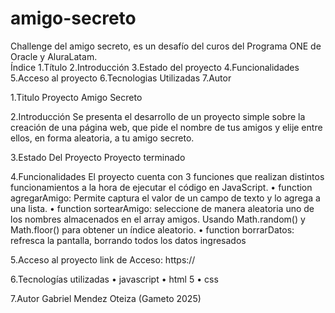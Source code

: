 # amigo-secreto
Challenge del amigo secreto, es un desafío del curos del Programa ONE de Oracle y AluraLatam.     
Índice
1.Título
2.Introducción
3.Estado del proyecto
4.Funcionalidades
5.Acceso al proyecto
6.Tecnologias Utilizadas
7.Autor

1.Titulo
Proyecto Amigo Secreto

2.Introducción
Se presenta el desarrollo de un proyecto simple sobre la creación de una página web, que pide el nombre de tus amigos y elije entre ellos, en forma aleatoria, a tu amigo secreto.

3.Estado Del Proyecto
Proyecto terminado

4.Funcionalidades
El proyecto cuenta con 3 funciones que realizan distintos funcionamientos a la hora de ejecutar el código en JavaScript.
•	function agregarAmigo: Permite captura el valor de un campo de texto y lo agrega a una lista.
•	function sortearAmigo: seleccione de manera aleatoria uno de los nombres almacenados en el array amigos. Usando Math.random() y Math.floor() para obtener un índice aleatorio.
•	function borrarDatos: refresca la pantalla, borrando todos los datos ingresados

5.Acceso al proyecto
link de Acceso: https://

6.Tecnologías utilizadas
•	javascript
•	html 5
•	css

7.Autor
   Gabriel Mendez Oteiza (Gameto 2025)

